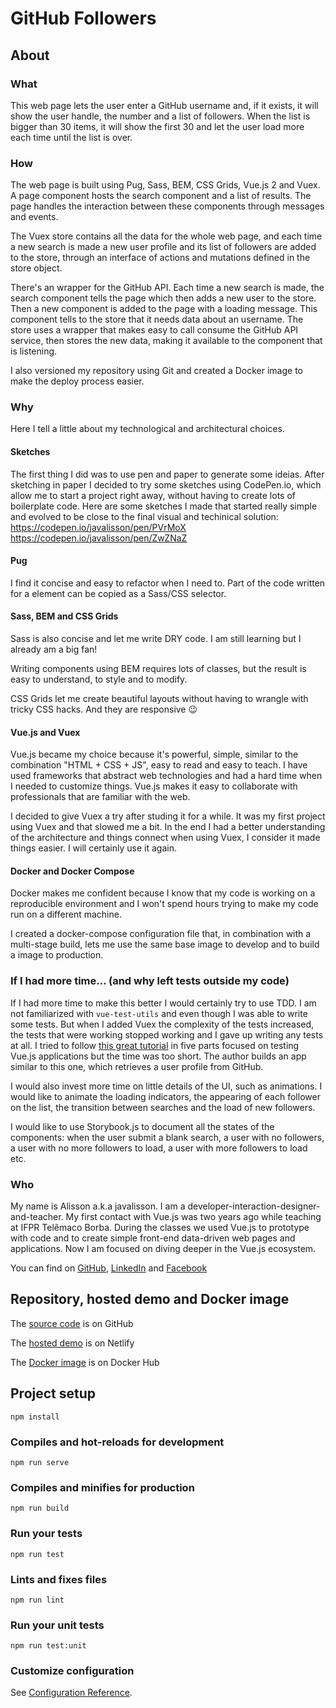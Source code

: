 # GitHub Followers

## About

### What 

This web page lets the user enter a GitHub username and, if it exists, it will show the user handle, the number and a list of followers. When the list is bigger than 30 items, it will show the first 30 and let the user load more each time until the list is over.

### How

The web page is built using Pug, Sass, BEM, CSS Grids, Vue.js 2 and Vuex. A page component hosts the search component and a list of results. The page handles the interaction between these components through messages and events. 

The Vuex store contains all the data for the whole web page, and each time a new search is made a new user profile and its list of followers are added to the store, through an interface of actions and mutations defined in the store object.

There's an wrapper for the GitHub API. Each time a new search is made, the search component tells the page which then adds a new user to the store. Then a new component is added to the page with a loading message. This component tells to the store that it needs data about an username. The store uses a wrapper that makes easy to call consume the GitHub API service, then stores the new data, making it available to the component that is listening.

I also versioned my repository using Git and created a Docker image to make the deploy process easier.

### Why

Here I tell a little about my technological and architectural choices.

#### Sketches

The first thing I did was to use pen and paper to generate some ideias. After sketching in paper I decided to try some sketches using CodePen.io, which allow me to start a project right away, without having to create lots of boilerplate code. Here are some sketches I made that started really simple and evolved to be close to the final visual and techinical solution: https://codepen.io/javalisson/pen/PVrMoX https://codepen.io/javalisson/pen/ZwZNaZ 

#### Pug

I find it concise and easy to refactor when I need to. Part of the code written for a element can be copied as a Sass/CSS selector.

#### Sass, BEM and CSS Grids

Sass is also concise and let me write DRY code. I am still learning but I already am a big fan!

Writing components using BEM requires lots of classes, but the result is easy to understand, to style and to modify.

CSS Grids let me create beautiful layouts without having to wrangle with tricky CSS hacks. And they are responsive :wink:

#### Vue.js and Vuex

Vue.js became my choice because it's powerful, simple, similar to the combination "HTML + CSS + JS", easy to read and easy to teach. I have used frameworks that abstract web technologies and had a hard time when I needed to customize things. Vue.js makes it easy to collaborate with professionals that are familiar with the web.

I decided to give Vuex a try after studing it for a while. It was my first project using Vuex and that slowed me a bit. In the end I had a better understanding of the architecture and things connect when using Vuex, I consider it made things easier. I will certainly use it again.

#### Docker and Docker Compose

Docker makes me confident because I know that my code is working on a reproducible environment and I won't spend hours trying to make my code run on a different machine.

I created a docker-compose configuration file that, in combination with a multi-stage build, lets me use the same base image to develop and to build a image to production. 

### If I had more time... (and why left tests outside my code)

If I had more time to make this better I would certainly try to use TDD. I am not familiarized with `vue-test-utils` and even though I was able to write some tests. But when I added Vuex the complexity of the tests increased, the tests that were working stopped working and I gave up writing any tests at all. I tried to follow [this great tutorial](https://medium.com/magnetis-backstage/working-an-application-in-vue-js-with-tdd-an-extensive-guide-for-people-who-have-time-part-1-3be791dafa2b) in five parts focused on testing Vue.js applications but the time was too short. The author builds an app similar to this one, which retrieves a user profile from GitHub.

I would also invest more time on little details of the UI, such as animations. I would like to animate the loading indicators, the appearing of each follower on the list, the transition between searches and the load of new followers. 

I would like to use Storybook.js to document all the states of the components: when the user submit a blank search, a user with no followers, a user with no more followers to load, a user with more followers to load etc.

### Who

My name is Alisson a.k.a javalisson. I am a developer-interaction-designer-and-teacher. My first contact with Vue.js was two years ago while teaching at IFPR Telêmaco Borba. During the classes we used Vue.js to prototype with code and to create simple front-end data-driven web pages and applications. Now I am focused on diving deeper in the Vue.js ecosystem.

You can find on [GitHub](https://github.com/javalisson), [LinkedIn](https://www.linkedin.com/in/alissonprestes/) and [Facebook](https://www.facebook.com/javalisson)

## Repository, hosted demo and Docker image

The [source code](https://github.com/javalisson/github-followers) is on GitHub

The [hosted demo](https://elated-montalcini-9d20f1.netlify.com/) is on Netlify

The [Docker image](https://hub.docker.com/r/javalisson/github-followers) is on Docker Hub

## Project setup
```
npm install
```

### Compiles and hot-reloads for development
```
npm run serve
```

### Compiles and minifies for production
```
npm run build
```

### Run your tests
```
npm run test
```

### Lints and fixes files
```
npm run lint
```

### Run your unit tests
```
npm run test:unit
```

### Customize configuration
See [Configuration Reference](https://cli.vuejs.org/config/).
